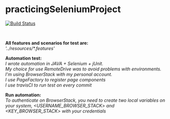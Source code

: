 # practicingSeleniumProject

[![Build Status](https://travis-ci.org/dmbarra/practicingSeleniumProject.svg?branch=master)](https://travis-ci.org/dmbarra/practicingSeleniumProject)

<br>


**All features and scenarios for test are:**<br> 
_'../resources/\*.features'_

**Automation test:**<br> 
_I wrote automation in JAVA + Selenium + jUnit.<br>_
_My choice for use RemoteDrive was to avoid problems with environments. I'm using BrowserStack with my personal account.<br>_
_I use PageFactory to register page components_ <br>
_I use travisCI to run test on every commit_<br>


**Run automation:**<br> 
_To authenticate on BrowserStack, you need to create two local variables on your system, <USERNAME_BROWSER_STACK> and <KEY_BROWSER_STACK> with your credentials_<br>